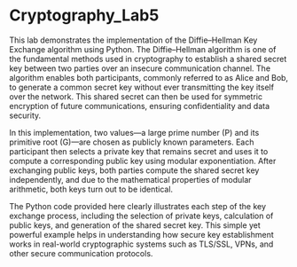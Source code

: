 # Cryptography_Lab5
This lab demonstrates the implementation of the Diffie–Hellman Key Exchange algorithm using Python. The Diffie–Hellman algorithm is one of the fundamental methods used in cryptography to establish a shared secret key between two parties over an insecure communication channel. The algorithm enables both participants, commonly referred to as Alice and Bob, to generate a common secret key without ever transmitting the key itself over the network. This shared secret can then be used for symmetric encryption of future communications, ensuring confidentiality and data security.

In this implementation, two values—a large prime number (P) and its primitive root (G)—are chosen as publicly known parameters. Each participant then selects a private key that remains secret and uses it to compute a corresponding public key using modular exponentiation. After exchanging public keys, both parties compute the shared secret key independently, and due to the mathematical properties of modular arithmetic, both keys turn out to be identical.

The Python code provided here clearly illustrates each step of the key exchange process, including the selection of private keys, calculation of public keys, and generation of the shared secret key. This simple yet powerful example helps in understanding how secure key establishment works in real-world cryptographic systems such as TLS/SSL, VPNs, and other secure communication protocols.
